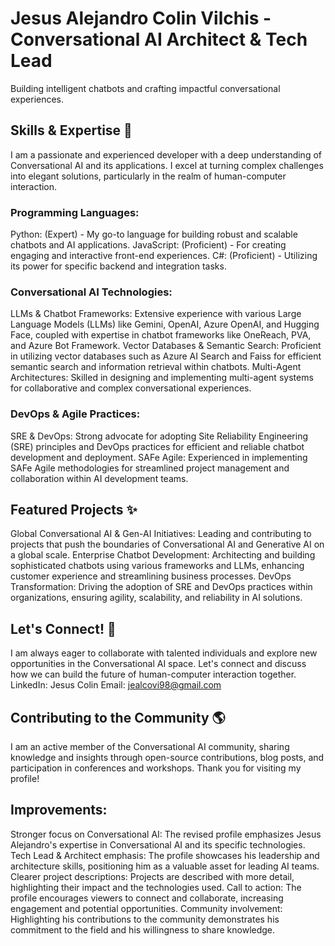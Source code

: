 # Jesus Alejandro Colin Vilchis - Conversational AI Architect & Tech Lead
Building intelligent chatbots and crafting impactful conversational experiences.
## Skills & Expertise 🧠
I am a passionate and experienced developer with a deep understanding of Conversational AI and its applications. I excel at turning complex challenges into elegant solutions, particularly in the realm of human-computer interaction.
### Programming Languages:
Python: (Expert) - My go-to language for building robust and scalable chatbots and AI applications.
JavaScript: (Proficient) - For creating engaging and interactive front-end experiences.
C#: (Proficient) - Utilizing its power for specific backend and integration tasks.
### Conversational AI Technologies:
LLMs & Chatbot Frameworks: Extensive experience with various Large Language Models (LLMs) like Gemini, OpenAI, Azure OpenAI, and Hugging Face, coupled with expertise in chatbot frameworks like OneReach, PVA, and Azure Bot Framework.
Vector Databases & Semantic Search: Proficient in utilizing vector databases such as Azure AI Search and Faiss for efficient semantic search and information retrieval within chatbots.
Multi-Agent Architectures: Skilled in designing and implementing multi-agent systems for collaborative and complex conversational experiences.
### DevOps & Agile Practices:
SRE & DevOps: Strong advocate for adopting Site Reliability Engineering (SRE) principles and DevOps practices for efficient and reliable chatbot development and deployment.
SAFe Agile: Experienced in implementing SAFe Agile methodologies for streamlined project management and collaboration within AI development teams.
## Featured Projects ✨
Global Conversational AI & Gen-AI Initiatives: Leading and contributing to projects that push the boundaries of Conversational AI and Generative AI on a global scale.
Enterprise Chatbot Development: Architecting and building sophisticated chatbots using various frameworks and LLMs, enhancing customer experience and streamlining business processes.
DevOps Transformation: Driving the adoption of SRE and DevOps practices within organizations, ensuring agility, scalability, and reliability in AI solutions.
## Let's Connect! 🤝
I am always eager to collaborate with talented individuals and explore new opportunities in the Conversational AI space. Let's connect and discuss how we can build the future of human-computer interaction together.
LinkedIn: Jesus Colin
Email: jealcovi98@gmail.com
## Contributing to the Community 🌎
I am an active member of the Conversational AI community, sharing knowledge and insights through open-source contributions, blog posts, and participation in conferences and workshops.
Thank you for visiting my profile!
## Improvements:
Stronger focus on Conversational AI: The revised profile emphasizes Jesus Alejandro's expertise in Conversational AI and its specific technologies.
Tech Lead & Architect emphasis: The profile showcases his leadership and architecture skills, positioning him as a valuable asset for leading AI teams.
Clearer project descriptions: Projects are described with more detail, highlighting their impact and the technologies used.
Call to action: The profile encourages viewers to connect and collaborate, increasing engagement and potential opportunities.
Community involvement: Highlighting his contributions to the community demonstrates his commitment to the field and his willingness to share knowledge.
